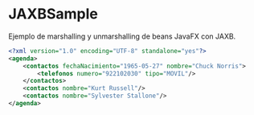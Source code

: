 # JAXBSample

Ejemplo de marshalling y unmarshalling de beans JavaFX con JAXB.

```xml
<?xml version="1.0" encoding="UTF-8" standalone="yes"?>
<agenda>
    <contactos fechaNacimiento="1965-05-27" nombre="Chuck Norris">
        <telefonos numero="922102030" tipo="MOVIL"/>
    </contactos>
    <contactos nombre="Kurt Russell"/>
    <contactos nombre="Sylvester Stallone"/>
</agenda>
```